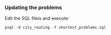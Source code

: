 ### Updating the problems

Edit the SQL fileis and execute:

```
psql -d city_routing -f shortest_problems.sql 
```
